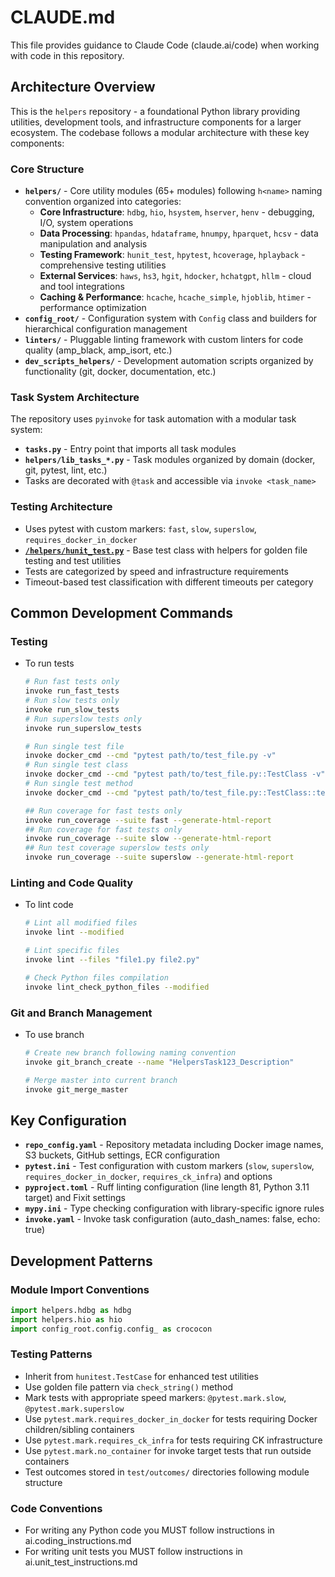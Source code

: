 # CLAUDE.md

This file provides guidance to Claude Code (claude.ai/code) when working with
code in this repository.

## Architecture Overview

This is the `helpers` repository - a foundational Python library providing
utilities, development tools, and infrastructure components for a larger
ecosystem. The codebase follows a modular architecture with these key
components:

### Core Structure

- **`helpers/`** - Core utility modules (65+ modules) following `h<name>` naming
  convention organized into categories:
  - **Core Infrastructure**: `hdbg`, `hio`, `hsystem`, `hserver`, `henv` -
    debugging, I/O, system operations
  - **Data Processing**: `hpandas`, `hdataframe`, `hnumpy`, `hparquet`, `hcsv` -
    data manipulation and analysis
  - **Testing Framework**: `hunit_test`, `hpytest`, `hcoverage`, `hplayback` -
    comprehensive testing utilities
  - **External Services**: `haws`, `hs3`, `hgit`, `hdocker`, `hchatgpt`,
    `hllm` - cloud and tool integrations
  - **Caching & Performance**: `hcache`, `hcache_simple`, `hjoblib`, `htimer` -
    performance optimization
- **`config_root/`** - Configuration system with `Config` class and builders for
  hierarchical configuration management
- **`linters/`** - Pluggable linting framework with custom linters for code
  quality (amp_black, amp_isort, etc.)
- **`dev_scripts_helpers/`** - Development automation scripts organized by
  functionality (git, docker, documentation, etc.)

### Task System Architecture

The repository uses `pyinvoke` for task automation with a modular task system:

- **`tasks.py`** - Entry point that imports all task modules
- **`helpers/lib_tasks_*.py`** - Task modules organized by domain (docker, git,
  pytest, lint, etc.)
- Tasks are decorated with `@task` and accessible via `invoke <task_name>`

### Testing Architecture

- Uses pytest with custom markers: `fast`, `slow`, `superslow`,
  `requires_docker_in_docker`
- **[`/helpers/hunit_test.py`](/helpers/hunit_test.py)** - Base test class with
  helpers for golden file testing and test utilities
- Tests are categorized by speed and infrastructure requirements
- Timeout-based test classification with different timeouts per category

## Common Development Commands

### Testing

- To run tests

  ```bash
  # Run fast tests only
  invoke run_fast_tests
  # Run slow tests only
  invoke run_slow_tests
  # Run superslow tests only
  invoke run_superslow_tests

  # Run single test file
  invoke docker_cmd --cmd "pytest path/to/test_file.py -v"
  # Run single test class
  invoke docker_cmd --cmd "pytest path/to/test_file.py::TestClass -v"
  # Run single test method
  invoke docker_cmd --cmd "pytest path/to/test_file.py::TestClass::test_method -v"

  ## Run coverage for fast tests only
  invoke run_coverage --suite fast --generate-html-report
  ## Run coverage for fast tests only
  invoke run_coverage --suite slow --generate-html-report
  ## Run test coverage superslow tests only
  invoke run_coverage --suite superslow --generate-html-report
  ```

### Linting and Code Quality

- To lint code

  ```bash
  # Lint all modified files
  invoke lint --modified

  # Lint specific files
  invoke lint --files "file1.py file2.py"

  # Check Python files compilation
  invoke lint_check_python_files --modified
  ```

### Git and Branch Management

- To use branch

  ```bash
  # Create new branch following naming convention
  invoke git_branch_create --name "HelpersTask123_Description"

  # Merge master into current branch
  invoke git_merge_master
  ```

## Key Configuration

- **`repo_config.yaml`** - Repository metadata including Docker image names, S3
  buckets, GitHub settings, ECR configuration
- **`pytest.ini`** - Test configuration with custom markers (`slow`,
  `superslow`, `requires_docker_in_docker`, `requires_ck_infra`) and options
- **`pyproject.toml`** - Ruff linting configuration (line length 81, Python 3.11
  target) and Fixit settings
- **`mypy.ini`** - Type checking configuration with library-specific ignore
  rules
- **`invoke.yaml`** - Invoke task configuration (auto_dash_names: false, echo:
  true)

## Development Patterns

### Module Import Conventions

```python
import helpers.hdbg as hdbg
import helpers.hio as hio
import config_root.config.config_ as crococon
```

### Testing Patterns

- Inherit from `hunitest.TestCase` for enhanced test utilities
- Use golden file pattern via `check_string()` method
- Mark tests with appropriate speed markers: `@pytest.mark.slow`,
  `@pytest.mark.superslow`
- Use `pytest.mark.requires_docker_in_docker` for tests requiring Docker
  children/sibling containers
- Use `pytest.mark.requires_ck_infra` for tests requiring CK infrastructure
- Use `pytest.mark.no_container` for invoke target tests that run outside
  containers
- Test outcomes stored in `test/outcomes/` directories following module
  structure

### Code Conventions

- For writing any Python code you MUST follow instructions in
  ai.coding_instructions.md
- For writing unit tests you MUST follow instructions in
  ai.unit_test_instructions.md
